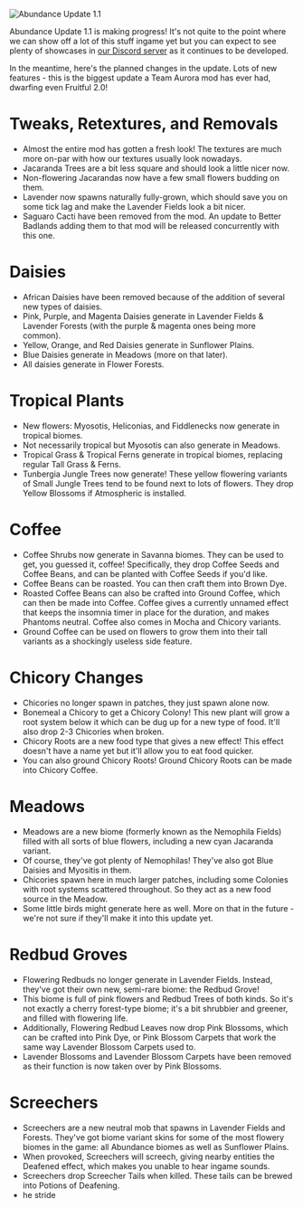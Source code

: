 ![Abundance Update 1.1](https://media.discordapp.net/attachments/272420887121362945/841871085401014352/Abundance1.1.png?width=1276&height=676)

Abundance Update 1.1 is making progress! It's not quite to the point where we can show off a lot of this stuff ingame yet but you can expect to see plenty of showcases in [our Discord server](https://discord.gg/VzXSCFp) as it continues to be developed.

In the meantime, here's the planned changes in the update. Lots of new features - this is the biggest update a Team Aurora mod has ever had, dwarfing even Fruitful 2.0!

# Tweaks, Retextures, and Removals
- Almost the entire mod has gotten a fresh look! The textures are much more on-par with how our textures usually look nowadays.
- Jacaranda Trees are a bit less square and should look a little nicer now.
- Non-flowering Jacarandas now have a few small flowers budding on them.
- Lavender now spawns naturally fully-grown, which should save you on some tick lag and make the Lavender Fields look a bit nicer.
- Saguaro Cacti have been removed from the mod. An update to Better Badlands adding them to that mod will be released concurrently with this one.
# Daisies
- African Daisies have been removed because of the addition of several new types of daisies.
- Pink, Purple, and Magenta Daisies generate in Lavender Fields & Lavender Forests (with the purple & magenta ones being more common).
- Yellow, Orange, and Red Daisies generate in Sunflower Plains.
- Blue Daisies generate in Meadows (more on that later).
- All daisies generate in Flower Forests.
# Tropical Plants
- New flowers: Myosotis, Heliconias, and Fiddlenecks now generate in tropical biomes.
- Not necessarily tropical but Myosotis can also generate in Meadows.
- Tropical Grass & Tropical Ferns generate in tropical biomes, replacing regular Tall Grass & Ferns.
- Tunbergia Jungle Trees now generate! These yellow flowering variants of Small Jungle Trees tend to be found next to lots of flowers. They drop Yellow Blossoms if Atmospheric is installed.
# Coffee
- Coffee Shrubs now generate in Savanna biomes. They can be used to get, you guessed it, coffee! Specifically, they drop Coffee Seeds and Coffee Beans, and can be planted with Coffee Seeds if you'd like.
- Coffee Beans can be roasted. You can then craft them into Brown Dye.
- Roasted Coffee Beans can also be crafted into Ground Coffee, which can then be made into Coffee. Coffee gives a currently unnamed effect that keeps the insomnia timer in place for the duration, and makes Phantoms neutral. Coffee also comes in Mocha and Chicory variants.
- Ground Coffee can be used on flowers to grow them into their tall variants as a shockingly useless side feature.
# Chicory Changes
- Chicories no longer spawn in patches, they just spawn alone now.
- Bonemeal a Chicory to get a Chicory Colony! This new plant will grow a root system below it which can be dug up for a new type of food. It'll also drop 2-3 Chicories when broken.
- Chicory Roots are a new food type that gives a new effect! This effect doesn't have a name yet but it'll allow you to eat food quicker.
- You can also ground Chicory Roots! Ground Chicory Roots can be made into Chicory Coffee.
# Meadows
- Meadows are a new biome (formerly known as the Nemophila Fields) filled with all sorts of blue flowers, including a new cyan Jacaranda variant.
- Of course, they've got plenty of Nemophilas! They've also got Blue Daisies and Myositis in them.
- Chicories spawn here in much larger patches, including some Colonies with root systems scattered throughout. So they act as a new food source in the Meadow.
- Some little birds might generate here as well. More on that in the future - we're not sure if they'll make it into this update yet.
# Redbud Groves
- Flowering Redbuds no longer generate in Lavender Fields. Instead, they've got their own new, semi-rare biome: the Redbud Grove!
- This biome is full of pink flowers and Redbud Trees of both kinds. So it's not exactly a cherry forest-type biome; it's a bit shrubbier and greener, and filled with flowering life.
- Additionally, Flowering Redbud Leaves now drop Pink Blossoms, which can be crafted into Pink Dye, or Pink Blossom Carpets that work the same way Lavender Blossom Carpets used to.
- Lavender Blossoms and Lavender Blossom Carpets have been removed as their function is now taken over by Pink Blossoms.
# Screechers
- Screechers are a new neutral mob that spawns in Lavender Fields and Forests. They've got biome variant skins for some of the most flowery biomes in the game: all Abundance biomes as well as Sunflower Plains.
- When provoked, Screechers will screech, giving nearby entities the Deafened effect, which makes you unable to hear ingame sounds.
- Screechers drop Screecher Tails when killed. These tails can be brewed into Potions of Deafening.
- he stride

